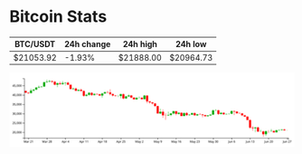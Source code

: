 # Bitcoin Stats

BTC/USDT|24h change|24h high|24h low|
|---|---|---|---|
|$21053.92|-1.93%|$21888.00|$20964.73|

<img src="./chart.svg">
